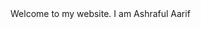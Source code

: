 <!DOCTYPE html>
<html>
  <head>
    <title>Froala Design Blocks - Skeleton</title>
    <meta name="viewport" content="width=device-width, height=device-height, initial-scale=1.0">
    <link rel="stylesheet" href="https://maxcdn.bootstrapcdn.com/bootstrap/4.1.3/css/bootstrap.min.css" integrity="sha384-PsH8R72JQ3SOdhVi3uxftmaW6Vc51MKb0q5P2rRUpPvrszuE4W1povHYgTpBfshb" crossorigin="anonymous">
    <link href="https://fonts.googleapis.com/css?family=Roboto:100,100i,300,300i,400,400i,500,500i,700,700i,900,900i" rel="stylesheet">
    <link rel="stylesheet" href="https://cdnjs.cloudflare.com/ajax/libs/font-awesome/4.7.0/css/font-awesome.css">
    <link type="text/css" rel="stylesheet" href="https://cdnjs.cloudflare.com/ajax/libs/froala-design-blocks/2.0.1/css/froala_blocks.min.css">
  </head>

  <body>
Welcome to my website. I am Ashraful Aarif
  </body>
</html>
